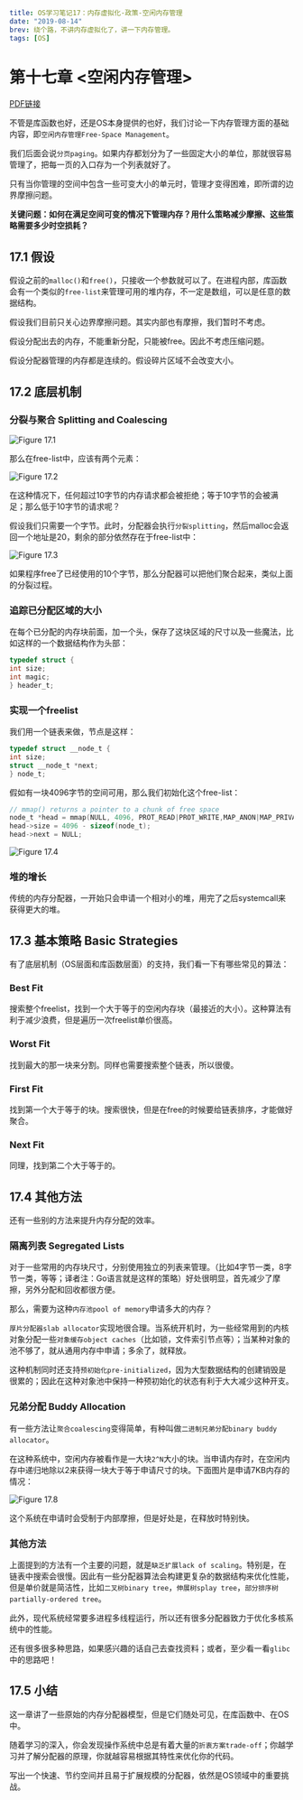 ```yaml lw-blog-meta
title: OS学习笔记17：内存虚拟化-政策-空闲内存管理
date: "2019-08-14"
brev: 绕个路，不讲内存虚拟化了，讲一下内存管理。
tags: [OS]
```


# 第十七章 <空闲内存管理>

[PDF链接](http://pages.cs.wisc.edu/~remzi/OSTEP/vm-freespace.pdf)

不管是库函数也好，还是OS本身提供的也好，我们讨论一下内存管理方面的基础内容，即`空闲内存管理Free-Space Management`。

我们后面会说`分页paging`。如果内存都划分为了一些固定大小的单位，那就很容易管理了，把每一页的入口存为一个列表就好了。

只有当你管理的空间中包含一些可变大小的单元时，管理才变得困难，即所谓的边界摩擦问题。

**关键问题：如何在满足空间可变的情况下管理内存？用什么策略减少摩擦、这些策略需要多少时空损耗？**

## 17.1 假设

假设之前的`malloc()`和`free()`，只接收一个参数就可以了。在进程内部，库函数会有一个类似的`free-list`来管理可用的堆内存，不一定是数组，可以是任意的数据结构。

假设我们目前只关心边界摩擦问题。其实内部也有摩擦，我们暂时不考虑。

假设分配出去的内存，不能重新分配，只能被free。因此不考虑压缩问题。

假设分配器管理的内存都是连续的。假设碎片区域不会改变大小。

## 17.2 底层机制

### 分裂与聚合 Splitting and Coalescing

![Figure 17.1](../../tech-blog-pic/2019/2019-08-14-Fig-17-1.png)

那么在free-list中，应该有两个元素：

![Figure 17.2](../../tech-blog-pic/2019/2019-08-14-Fig-17-2.png)

在这种情况下，任何超过10字节的内存请求都会被拒绝；等于10字节的会被满足；那么低于10字节的请求呢？

假设我们只需要一个字节。此时，分配器会执行`分裂splitting`，然后malloc会返回一个地址是20，剩余的部分依然存在于free-list中：

![Figure 17.3](../../tech-blog-pic/2019/2019-08-14-Fig-17-3.png)

如果程序free了已经使用的10个字节，那么分配器可以把他们聚合起来，类似上面的分裂过程。

### 追踪已分配区域的大小

在每个已分配的内存块前面，加一个头，保存了这块区域的尺寸以及一些魔法，比如这样的一个数据结构作为头部：

```c
typedef struct {
int size;
int magic;
} header_t;
```

### 实现一个freelist

我们用一个链表来做，节点是这样：

```c
typedef struct __node_t {
int size;
struct __node_t *next;
} node_t;
```

假如有一块4096字节的空间可用，那么我们初始化这个free-list：

```c
// mmap() returns a pointer to a chunk of free space
node_t *head = mmap(NULL, 4096, PROT_READ|PROT_WRITE,MAP_ANON|MAP_PRIVATE, -1, 0);
head->size = 4096 - sizeof(node_t);
head->next = NULL;
```

![Figure 17.4](../../tech-blog-pic/2019/2019-08-14-Fig-17-4.png)

### 堆的增长

传统的内存分配器，一开始只会申请一个相对小的堆，用完了之后systemcall来获得更大的堆。

## 17.3 基本策略 Basic Strategies

有了底层机制（OS层面和库函数层面）的支持，我们看一下有哪些常见的算法：

### Best Fit

搜索整个freelist，找到一个大于等于的空闲内存块（最接近的大小）。这种算法有利于减少浪费，但是遍历一次freelist单价很高。

### Worst Fit

找到最大的那一块来分割。同样也需要搜索整个链表，所以很傻。

### First Fit

找到第一个大于等于的块。搜索很快，但是在free的时候要给链表排序，才能做好聚合。

### Next Fit

同理，找到第二个大于等于的。

## 17.4 其他方法

还有一些别的方法来提升内存分配的效率。

### 隔离列表 Segregated Lists

对于一些常用的内存块尺寸，分别使用独立的列表来管理。（比如4字节一类，8字节一类，等等；译者注：Go语言就是这样的策略）好处很明显，首先减少了摩擦，另外分配和回收都很方便。

那么，需要为这种`内存池pool of memory`申请多大的内存？

`厚片分配器slab allocator`实现地很合理。当系统开机时，为一些经常用到的内核对象分配一些`对象缓存object caches`（比如锁，文件索引节点等）；当某种对象的池不够了，就从通用内存中申请；多余了，就释放。

这种机制同时还支持`预初始化pre-initialized`，因为大型数据结构的创建销毁是很累的；因此在这种对象池中保持一种预初始化的状态有利于大大减少这种开支。

### 兄弟分配 Buddy Allocation

有一些方法让`聚合coalescing`变得简单，有种叫做`二进制兄弟分配binary buddy allocator`。

在这种系统中，空闲内存被看作是一大块`2^N`大小的块。当申请内存时，在空闲内存中递归地除以2来获得一块大于等于申请尺寸的块。下面图片是申请7KB内存的情况：

![Figure 17.8](../../tech-blog-pic/2019/2019-08-14-Fig-17-8.png)

这个系统在申请时会受制于内部摩擦，但是好处是，在释放时特别快。

### 其他方法

上面提到的方法有一个主要的问题，就是`缺乏扩展lack of scaling`。特别是，在链表中搜索会很慢。因此有一些分配器算法会构建更复杂的数据结构来优化性能，但是单价就是简洁性，比如`二叉树binary tree`，`伸展树splay tree`，`部分排序树partially-ordered tree`。

此外，现代系统经常要多进程多线程运行，所以还有很多分配器致力于优化多核系统中的性能。

还有很多很多种思路，如果感兴趣的话自己去查找资料；或者，至少看一看`glibc`中的思路吧！

## 17.5 小结

这一章讲了一些原始的内存分配器模型，但是它们随处可见，在库函数中、在OS中。

随着学习的深入，你会发现操作系统中总是有着大量的`折衷方案trade-off`；你越学习并了解分配器的原理，你就越容易根据其特性来优化你的代码。

写出一个快速、节约空间并且易于扩展规模的分配器，依然是OS领域中的重要挑战。

